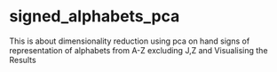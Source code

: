 # signed_alphabets_pca
This is about dimensionality reduction using pca on  hand signs of representation of alphabets from A-Z excluding J,Z and Visualising the Results
